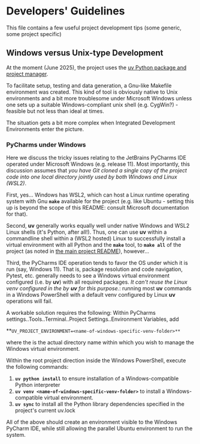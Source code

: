 # Developers' Guidelines

This file contains a few useful project development tips (some generic, some project specific)

## Windows versus Unix-type Development

At the moment (June 2025), the project uses the [uv Python package and project manager](https://docs.astral.sh/uv/). 

To facilitate setup, testing and data generation, a Gnu-like Makefile environment was created. This kind of tool is obviously native to Unix environments and a bit more troublesome under Microsoft Windows unless one sets up a suitable Windows-compliant unix shell (e.g. CygWin?) - feasible but not less than ideal at times. 

The situation gets a bit more complex when Integrated Development Environments enter the picture.

### PyCharms under Windows

Here we discuss the tricky issues relating to the JetBrains PyCharms IDE operated under Microsoft Windows (e.g. release 11).  Most importantly, this discussion assumes that _you have Git cloned a single copy of the project code into one local directory jointly used by both Windows and Linux (WSL2)_.

First, yes... Windows has WSL2, which can host a Linux runtime operating system with Gnu **`make`** available for the project (e.g. like Ubuntu - setting this up is beyond the scope of this README: consult Microsoft documentation for that). 

Second, **uv** generally works equally well under native Windows and WSL2 Linux shells (it's Python, after all!). Thus, one can use **uv** within a commandline shell within a (WSL2 hosted) Linux to successfully install a virtual environment with all Python and the **`make`** tool, to **`make all`** of the project (as noted in [the main project README](./README.md)), however...

Third, the PyCharms IDE operation tends to favor the OS under which it is run (say, Windows 11). That is, package resolution and code navigation, Pytest, etc. generally needs to see a Windows virtual environment configured (i.e. by **uv**) with all required packages. _It can't reuse the Linux venv configured in the  by **uv** for this purpose._: running most **uv** commands in a Windows PowerShell with a default venv configured by Linux **uv** operations will fail.

A workable solution requires the following:
Within PyCharms settings..Tools..Terminal..Project Settings..Environment Variables, add 

**`UV_PROJECT_ENVIRONMENT=<name-of-windows-specific-venv-folder>** ` 

where the <name-of-windows-specific-venv-folder> is the actual directory name within which you wish to manage the Windows virtual environment.

Within the root project direction inside the Windows PowerShell, execute the following commands:

1. **`uv python install`** to ensure installation of a Windows-compatible Python interpreter
2. **`uv venv <name-of-windows-specific-venv-folder>`** to install a Windows-compatible virtual environment.
3. **`uv sync`** to install all the Python library dependencies specified in the project's current uv.lock

All of the above should create an environment visible to the Windows PyCharm IDE, while still allowing the parallel Ubuntu environment to run the system.
